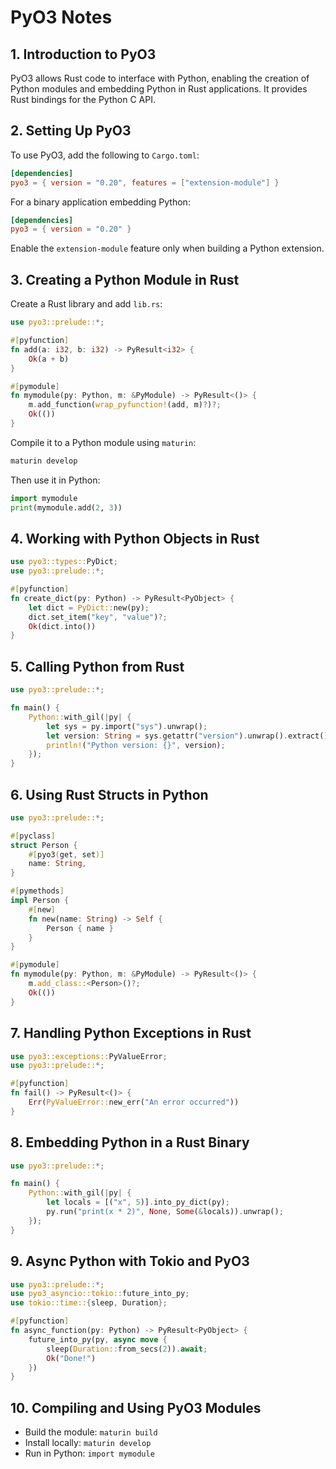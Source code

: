 # PyO3 Notes

## 1. Introduction to PyO3

PyO3 allows Rust code to interface with Python, enabling the creation of Python modules and embedding Python in Rust applications. It provides Rust bindings for the Python C API.

## 2. Setting Up PyO3

To use PyO3, add the following to `Cargo.toml`:

```toml
[dependencies]
pyo3 = { version = "0.20", features = ["extension-module"] }
```

For a binary application embedding Python:

```toml
[dependencies]
pyo3 = { version = "0.20" }
```

Enable the `extension-module` feature only when building a Python extension.

## 3. Creating a Python Module in Rust

Create a Rust library and add `lib.rs`:

```rust
use pyo3::prelude::*;

#[pyfunction]
fn add(a: i32, b: i32) -> PyResult<i32> {
    Ok(a + b)
}

#[pymodule]
fn mymodule(py: Python, m: &PyModule) -> PyResult<()> {
    m.add_function(wrap_pyfunction!(add, m)?)?;
    Ok(())
}
```

Compile it to a Python module using `maturin`:

```sh
maturin develop
```

Then use it in Python:

```python
import mymodule
print(mymodule.add(2, 3))
```

## 4. Working with Python Objects in Rust

```rust
use pyo3::types::PyDict;
use pyo3::prelude::*;

#[pyfunction]
fn create_dict(py: Python) -> PyResult<PyObject> {
    let dict = PyDict::new(py);
    dict.set_item("key", "value")?;
    Ok(dict.into())
}
```

## 5. Calling Python from Rust

```rust
use pyo3::prelude::*;

fn main() {
    Python::with_gil(|py| {
        let sys = py.import("sys").unwrap();
        let version: String = sys.getattr("version").unwrap().extract().unwrap();
        println!("Python version: {}", version);
    });
}
```

## 6. Using Rust Structs in Python

```rust
use pyo3::prelude::*;

#[pyclass]
struct Person {
    #[pyo3(get, set)]
    name: String,
}

#[pymethods]
impl Person {
    #[new]
    fn new(name: String) -> Self {
        Person { name }
    }
}

#[pymodule]
fn mymodule(py: Python, m: &PyModule) -> PyResult<()> {
    m.add_class::<Person>()?;
    Ok(())
}
```

## 7. Handling Python Exceptions in Rust

```rust
use pyo3::exceptions::PyValueError;
use pyo3::prelude::*;

#[pyfunction]
fn fail() -> PyResult<()> {
    Err(PyValueError::new_err("An error occurred"))
}
```

## 8. Embedding Python in a Rust Binary

```rust
use pyo3::prelude::*;

fn main() {
    Python::with_gil(|py| {
        let locals = [("x", 5)].into_py_dict(py);
        py.run("print(x * 2)", None, Some(&locals)).unwrap();
    });
}
```

## 9. Async Python with Tokio and PyO3

```rust
use pyo3::prelude::*;
use pyo3_asyncio::tokio::future_into_py;
use tokio::time::{sleep, Duration};

#[pyfunction]
fn async_function(py: Python) -> PyResult<PyObject> {
    future_into_py(py, async move {
        sleep(Duration::from_secs(2)).await;
        Ok("Done!")
    })
}
```

## 10. Compiling and Using PyO3 Modules

- Build the module: `maturin build`
- Install locally: `maturin develop`
- Run in Python: `import mymodule`
